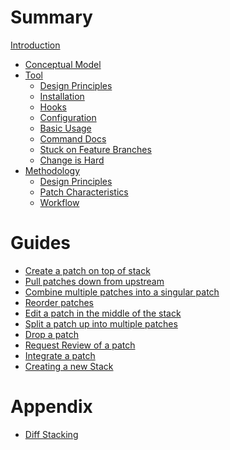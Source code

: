 # Summary

[Introduction](./introduction.md)

- [Conceptual Model](./conceptual-model.md)
- [Tool]()
	- [Design Principles]()
	- [Installation](./tool/installation.md)
	- [Hooks](./tool/hooks.md)
	- [Configuration](./tool/configuration.md)
	- [Basic Usage]()
	- [Command Docs]()
	- [Stuck on Feature Branches]()
	- [Change is Hard]()
- [Methodology]()
	- [Design Principles]()
	- [Patch Characteristics]()
	- [Workflow]()

# Guides

- [Create a patch on top of stack]()
- [Pull patches down from upstream]()
- [Combine multiple patches into a singular patch]()
- [Reorder patches]()
- [Edit a patch in the middle of the stack]()
- [Split a patch up into multiple patches]()
- [Drop a patch]()
- [Request Review of a patch]()
- [Integrate a patch]()
- [Creating a new Stack]()

# Appendix

- [Diff Stacking]()
